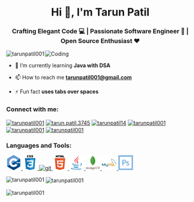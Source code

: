 <h1 align="center">Hi 👋, I'm Tarun Patil</h1>
<h3 align="center">Crafting Elegant Code 💻 | Passionate Software Engineer 🚀 | Open Source Enthusiast ❤️</h3>

<img align="right" alt="Coding" width="400" src="https://camo.githubusercontent.com/c1dcb74cc1c1835b1d716f5051499a2814c683c806b15f04b0eba492863703e9/68747470733a2f2f63646e2e6472696262626c652e636f6d2f75736572732f3733303730332f73637265656e73686f74732f363538313234332f6176656e746f2e676966">

<p align="left"> <img src="https://komarev.com/ghpvc/?username=tarunpatil001&label=Profile%20views&color=0e75b6&style=flat" alt="tarunpatil001" /> </p>

- 🌱 I’m currently learning **Java with DSA**

- 📫 How to reach me **tarunpatil001@gmail.com**

- ⚡ Fun fact **uses tabs over spaces**

<h3 align="left">Connect with me:</h3>
<p align="left">
<a href="https://linkedin.com/in/tarunpatil001" target="blank"><img align="center" src="https://raw.githubusercontent.com/rahuldkjain/github-profile-readme-generator/master/src/images/icons/Social/linked-in-alt.svg" alt="tarunpatil001" height="30" width="40" /></a>
<a href="https://fb.com/tarun.patil.3745" target="blank"><img align="center" src="https://raw.githubusercontent.com/rahuldkjain/github-profile-readme-generator/master/src/images/icons/Social/facebook.svg" alt="tarun.patil.3745" height="30" width="40" /></a>
<a href="https://instagram.com/tarunpatil14" target="blank"><img align="center" src="https://raw.githubusercontent.com/rahuldkjain/github-profile-readme-generator/master/src/images/icons/Social/instagram.svg" alt="tarunpatil14" height="30" width="40" /></a>
<a href="https://www.codechef.com/users/tarunpatil001" target="blank"><img align="center" src="https://cdn.jsdelivr.net/npm/simple-icons@3.1.0/icons/codechef.svg" alt="tarunpatil001" height="30" width="40" /></a>
<a href="https://www.hackerrank.com/tarunpatil001" target="blank"><img align="center" src="https://raw.githubusercontent.com/rahuldkjain/github-profile-readme-generator/master/src/images/icons/Social/hackerrank.svg" alt="tarunpatil001" height="30" width="40" /></a>
<a href="https://www.leetcode.com/tarunpatil001" target="blank"><img align="center" src="https://raw.githubusercontent.com/rahuldkjain/github-profile-readme-generator/master/src/images/icons/Social/leet-code.svg" alt="tarunpatil001" height="30" width="40" /></a>
</p>

<h3 align="left">Languages and Tools:</h3>
<p align="left"> <a href="https://www.w3schools.com/cpp/" target="_blank" rel="noreferrer"> <img src="https://raw.githubusercontent.com/devicons/devicon/master/icons/cplusplus/cplusplus-original.svg" alt="cplusplus" width="40" height="40"/> </a> <a href="https://www.w3schools.com/css/" target="_blank" rel="noreferrer"> <img src="https://raw.githubusercontent.com/devicons/devicon/master/icons/css3/css3-original-wordmark.svg" alt="css3" width="40" height="40"/> </a> <a href="https://git-scm.com/" target="_blank" rel="noreferrer"> <img src="https://www.vectorlogo.zone/logos/git-scm/git-scm-icon.svg" alt="git" width="40" height="40"/> </a> <a href="https://www.w3.org/html/" target="_blank" rel="noreferrer"> <img src="https://raw.githubusercontent.com/devicons/devicon/master/icons/html5/html5-original-wordmark.svg" alt="html5" width="40" height="40"/> </a> <a href="https://www.java.com" target="_blank" rel="noreferrer"> <img src="https://raw.githubusercontent.com/devicons/devicon/master/icons/java/java-original.svg" alt="java" width="40" height="40"/> </a> <a href="https://www.mongodb.com/" target="_blank" rel="noreferrer"> <img src="https://raw.githubusercontent.com/devicons/devicon/master/icons/mongodb/mongodb-original-wordmark.svg" alt="mongodb" width="40" height="40"/> </a> <a href="https://www.mysql.com/" target="_blank" rel="noreferrer"> <img src="https://raw.githubusercontent.com/devicons/devicon/master/icons/mysql/mysql-original-wordmark.svg" alt="mysql" width="40" height="40"/> </a> <a href="https://www.photoshop.com/en" target="_blank" rel="noreferrer"> <img src="https://raw.githubusercontent.com/devicons/devicon/master/icons/photoshop/photoshop-line.svg" alt="photoshop" width="40" height="40"/> </a> </p>

<p><img align="left" src="https://github-readme-stats.vercel.app/api/top-langs?username=tarunpatil001&show_icons=true&locale=en&layout=compact" alt="tarunpatil001" /></p>

<p>&nbsp;<img align="center" src="https://github-readme-stats.vercel.app/api?username=tarunpatil001&show_icons=true&locale=en" alt="tarunpatil001" /></p>

<p><img align="center" src="https://github-readme-streak-stats.herokuapp.com/?user=tarunpatil001&" alt="tarunpatil001" /></p>
